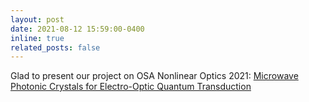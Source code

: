 ```yaml
---
layout: post
date: 2021-08-12 15:59:00-0400
inline: true
related_posts: false
---
```


Glad to present our project on OSA Nonlinear Optics 2021: <a href='https://opg.optica.org/abstract.cfm?URI=NLO-2021-NF1A.3'>Microwave Photonic Crystals for Electro-Optic Quantum Transduction</a>
